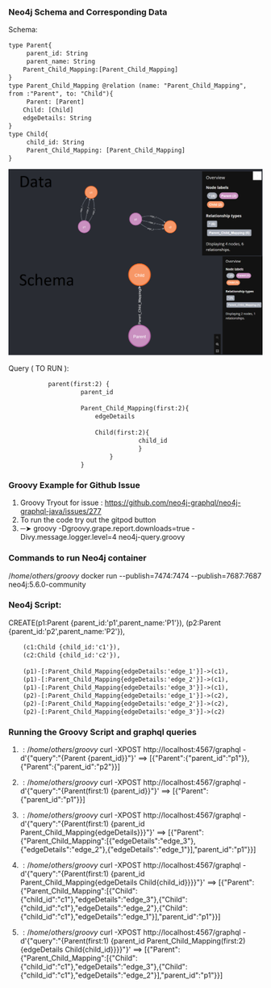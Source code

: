 ### Neo4j Schema and Corresponding Data

Schema:

```
type Parent{
     parent_id: String
     parent_name: String
    Parent_Child_Mapping:[Parent_Child_Mapping]
}
type Parent_Child_Mapping @relation (name: "Parent_Child_Mapping", from :"Parent", to: "Child"){
     Parent: [Parent]
    Child: [Child]
    edgeDetails: String
}
type Child{
     child_id: String
     Parent_Child_Mapping: [Parent_Child_Mapping]
}
```

![neo4j](./neo4j-parent-child.png)

Query ( TO RUN ):

```
           parent(first:2) {
                    parent_id

                    Parent_Child_Mapping(first:2){
                        edgeDetails

                        Child(first:2){
                                    child_id
                                    }
                            }
                    }
```

### Groovy Example for Github Issue

1. Groovy Tryout for issue : https://github.com/neo4j-graphql/neo4j-graphql-java/issues/277
2. To run the code try out the gitpod button
3. ─➤ groovy -Dgroovy.grape.report.downloads=true -Divy.message.logger.level=4 neo4j-query.groovy

### Commands to run Neo4j container

$/home/others/groovy$ docker run --publish=7474:7474 --publish=7687:7687 neo4j:5.6.0-community

### Neo4j Script:

CREATE(p1:Parent {parent_id:'p1',parent_name:'P1'}),
(p2:Parent {parent_id:'p2',parent_name:'P2'}),

        (c1:Child {child_id:'c1'}),
        (c2:Child {child_id:'c2'}),

        (p1)-[:Parent_Child_Mapping{edgeDetails:'edge_1'}]->(c1),
        (p1)-[:Parent_Child_Mapping{edgeDetails:'edge_2'}]->(c1),
        (p1)-[:Parent_Child_Mapping{edgeDetails:'edge_3'}]->(c1),
        (p2)-[:Parent_Child_Mapping{edgeDetails:'edge_1'}]->(c2),
        (p2)-[:Parent_Child_Mapping{edgeDetails:'edge_2'}]->(c2),
        (p2)-[:Parent_Child_Mapping{edgeDetails:'edge_3'}]->(c2)

### Running the Groovy Script and graphql queries

1. $:/home/others/groovy$ curl -XPOST http://localhost:4567/graphql -d'{"query":"{Parent {parent_id}}"}'
   ==> [{"Parent":{"parent_id":"p1"}},{"Parent":{"parent_id":"p2"}}]
2. $:/home/others/groovy$ curl -XPOST http://localhost:4567/graphql -d'{"query":"{Parent(first:1) {parent_id}}"}'
   ==> [{"Parent":{"parent_id":"p1"}}]
3. $:/home/others/groovy$ curl -XPOST http://localhost:4567/graphql -d'{"query":"{Parent(first:1) {parent_id Parent_Child_Mapping{edgeDetails}}}"}'
   ==> [{"Parent":{"Parent_Child_Mapping":[{"edgeDetails":"edge_3"},{"edgeDetails":"edge_2"},{"edgeDetails":"edge_1"}],"parent_id":"p1"}}]

4. $:/home/others/groovy$ curl -XPOST http://localhost:4567/graphql -d'{"query":"{Parent(first:1) {parent_id Parent_Child_Mapping{edgeDetails Child{child_id}}}}"}'
   ==> [{"Parent":{"Parent_Child_Mapping":[{"Child":{"child_id":"c1"},"edgeDetails":"edge_3"},{"Child":{"child_id":"c1"},"edgeDetails":"edge_2"},{"Child":{"child_id":"c1"},"edgeDetails":"edge_1"}],"parent_id":"p1"}}]

5. $:/home/others/groovy$ curl -XPOST http://localhost:4567/graphql -d'{"query":"{Parent(first:1) {parent_id Parent_Child_Mapping(first:2){edgeDetails Child{child_id}}}}"}'
   ==> [{"Parent":{"Parent_Child_Mapping":[{"Child":{"child_id":"c1"},"edgeDetails":"edge_3"},{"Child":{"child_id":"c1"},"edgeDetails":"edge_2"}],"parent_id":"p1"}}]
